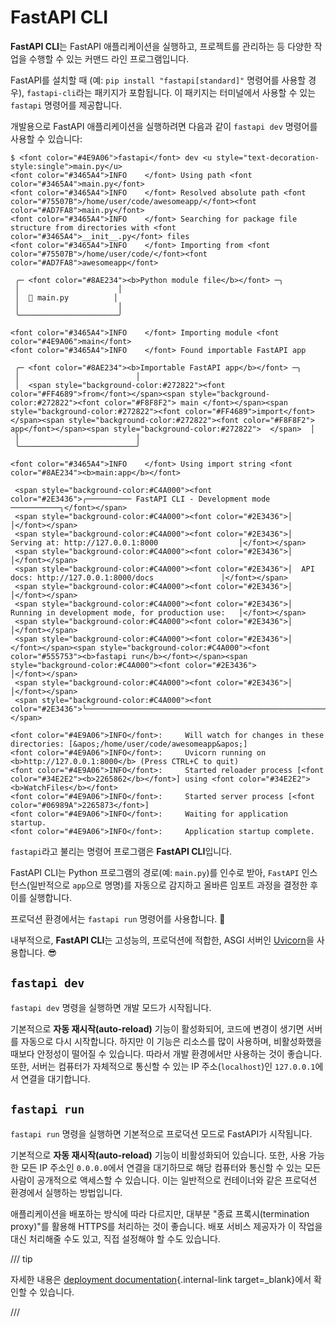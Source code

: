 # FastAPI CLI

**FastAPI CLI**는 FastAPI 애플리케이션을 실행하고, 프로젝트를 관리하는 등 다양한 작업을 수행할 수 있는 커맨드 라인 프로그램입니다.

FastAPI를 설치할 때 (예: `pip install "fastapi[standard]"` 명령어를 사용할 경우), `fastapi-cli`라는 패키지가 포함됩니다. 이 패키지는 터미널에서 사용할 수 있는 `fastapi` 명령어를 제공합니다.

개발용으로 FastAPI 애플리케이션을 실행하려면 다음과 같이 `fastapi dev` 명령어를 사용할 수 있습니다:

<div class="termy">

```console
$ <font color="#4E9A06">fastapi</font> dev <u style="text-decoration-style:single">main.py</u>
<font color="#3465A4">INFO    </font> Using path <font color="#3465A4">main.py</font>
<font color="#3465A4">INFO    </font> Resolved absolute path <font color="#75507B">/home/user/code/awesomeapp/</font><font color="#AD7FA8">main.py</font>
<font color="#3465A4">INFO    </font> Searching for package file structure from directories with <font color="#3465A4">__init__.py</font> files
<font color="#3465A4">INFO    </font> Importing from <font color="#75507B">/home/user/code/</font><font color="#AD7FA8">awesomeapp</font>

 ╭─ <font color="#8AE234"><b>Python module file</b></font> ─╮
 │                      │
 │  🐍 main.py          │
 │                      │
 ╰──────────────────────╯

<font color="#3465A4">INFO    </font> Importing module <font color="#4E9A06">main</font>
<font color="#3465A4">INFO    </font> Found importable FastAPI app

 ╭─ <font color="#8AE234"><b>Importable FastAPI app</b></font> ─╮
 │                          │
 │  <span style="background-color:#272822"><font color="#FF4689">from</font></span><span style="background-color:#272822"><font color="#F8F8F2"> main </font></span><span style="background-color:#272822"><font color="#FF4689">import</font></span><span style="background-color:#272822"><font color="#F8F8F2"> app</font></span><span style="background-color:#272822">  </span>  │
 │                          │
 ╰──────────────────────────╯

<font color="#3465A4">INFO    </font> Using import string <font color="#8AE234"><b>main:app</b></font>

 <span style="background-color:#C4A000"><font color="#2E3436">╭────────── FastAPI CLI - Development mode ───────────╮</font></span>
 <span style="background-color:#C4A000"><font color="#2E3436">│                                                     │</font></span>
 <span style="background-color:#C4A000"><font color="#2E3436">│  Serving at: http://127.0.0.1:8000                  │</font></span>
 <span style="background-color:#C4A000"><font color="#2E3436">│                                                     │</font></span>
 <span style="background-color:#C4A000"><font color="#2E3436">│  API docs: http://127.0.0.1:8000/docs               │</font></span>
 <span style="background-color:#C4A000"><font color="#2E3436">│                                                     │</font></span>
 <span style="background-color:#C4A000"><font color="#2E3436">│  Running in development mode, for production use:   │</font></span>
 <span style="background-color:#C4A000"><font color="#2E3436">│                                                     │</font></span>
 <span style="background-color:#C4A000"><font color="#2E3436">│  </font></span><span style="background-color:#C4A000"><font color="#555753"><b>fastapi run</b></font></span><span style="background-color:#C4A000"><font color="#2E3436">                                        │</font></span>
 <span style="background-color:#C4A000"><font color="#2E3436">│                                                     │</font></span>
 <span style="background-color:#C4A000"><font color="#2E3436">╰─────────────────────────────────────────────────────╯</font></span>

<font color="#4E9A06">INFO</font>:     Will watch for changes in these directories: [&apos;/home/user/code/awesomeapp&apos;]
<font color="#4E9A06">INFO</font>:     Uvicorn running on <b>http://127.0.0.1:8000</b> (Press CTRL+C to quit)
<font color="#4E9A06">INFO</font>:     Started reloader process [<font color="#34E2E2"><b>2265862</b></font>] using <font color="#34E2E2"><b>WatchFiles</b></font>
<font color="#4E9A06">INFO</font>:     Started server process [<font color="#06989A">2265873</font>]
<font color="#4E9A06">INFO</font>:     Waiting for application startup.
<font color="#4E9A06">INFO</font>:     Application startup complete.
```

</div>

`fastapi`라고 불리는 명령어 프로그램은 **FastAPI CLI**입니다.

FastAPI CLI는 Python 프로그램의 경로(예: `main.py`)를 인수로 받아, `FastAPI` 인스턴스(일반적으로 `app`으로 명명)를 자동으로 감지하고 올바른 임포트 과정을 결정한 후 이를 실행합니다.

프로덕션 환경에서는 `fastapi run` 명령어를 사용합니다. 🚀

내부적으로, **FastAPI CLI**는 고성능의, 프로덕션에 적합한, ASGI 서버인 <a href="https://www.uvicorn.dev" class="external-link" target="_blank">Uvicorn</a>을 사용합니다. 😎

## `fastapi dev`

`fastapi dev` 명령을 실행하면 개발 모드가 시작됩니다.

기본적으로 **자동 재시작(auto-reload)** 기능이 활성화되어, 코드에 변경이 생기면 서버를 자동으로 다시 시작합니다. 하지만 이 기능은 리소스를 많이 사용하며, 비활성화했을 때보다 안정성이 떨어질 수 있습니다. 따라서 개발 환경에서만 사용하는 것이 좋습니다. 또한, 서버는 컴퓨터가 자체적으로 통신할 수 있는 IP 주소(`localhost`)인 `127.0.0.1`에서 연결을 대기합니다.

## `fastapi run`

`fastapi run` 명령을 실행하면 기본적으로 프로덕션 모드로 FastAPI가 시작됩니다.

기본적으로 **자동 재시작(auto-reload)** 기능이 비활성화되어 있습니다. 또한, 사용 가능한 모든 IP 주소인 `0.0.0.0`에서 연결을 대기하므로 해당 컴퓨터와 통신할 수 있는 모든 사람이 공개적으로 액세스할 수 있습니다. 이는 일반적으로 컨테이너와 같은 프로덕션 환경에서 실행하는 방법입니다.

애플리케이션을 배포하는 방식에 따라 다르지만, 대부분 "종료 프록시(termination proxy)"를 활용해 HTTPS를 처리하는 것이 좋습니다. 배포 서비스 제공자가 이 작업을 대신 처리해줄 수도 있고, 직접 설정해야 할 수도 있습니다.

/// tip

자세한 내용은 [deployment documentation](deployment/index.md){.internal-link target=\_blank}에서 확인할 수 있습니다.

///
